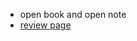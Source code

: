 * open book and open note 
* [review page](https://sites.google.com/site/it353isu/team-schedules/pretest1)